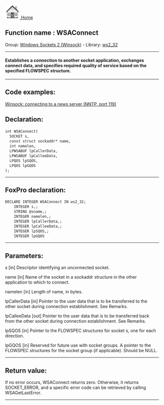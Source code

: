 [<img src="../../images/home.png"> Home ](https://github.com/VFPX/Win32API)  

## Function name : WSAConnect
Group: [Windows Sockets 2 (Winsock)](../../functions_group.md#Windows_Sockets_2_(Winsock))  -  Library: [ws2_32](../../libraries.md#ws2_32)  
***  


#### Establishes a connection to another socket application, exchanges connect data, and specifies required quality of service based on the specified FLOWSPEC structure.

***  


## Code examples:
[Winsock: connecting to a news server (NNTP, port 119)](../../samples/sample_389.md)  

## Declaration:
```foxpro  
int WSAConnect(
  SOCKET s,
  const struct sockaddr* name,
  int namelen,
  LPWSABUF lpCallerData,
  LPWSABUF lpCalleeData,
  LPQOS lpSQOS,
  LPQOS lpGQOS
);  
```  
***  


## FoxPro declaration:
```foxpro  
DECLARE INTEGER WSAConnect IN ws2_32;
	INTEGER s,;
	STRING @sname,;
	INTEGER namelen,;
	INTEGER lpCallerData,;
	INTEGER lpCalleeData,;
	INTEGER lpSQOS,;
	INTEGER lpGQOS  
```  
***  


## Parameters:
s 
[in] Descriptor identifying an unconnected socket. 

name 
[in] Name of the socket in a sockaddr structure in the other application to which to connect. 

namelen 
[in] Length of name, in bytes. 

lpCallerData 
[in] Pointer to the user data that is to be transferred to the other socket during connection establishment. See Remarks. 

lpCalleeData 
[out] Pointer to the user data that is to be transferred back from the other socket during connection establishment. See Remarks. 

lpSQOS 
[in] Pointer to the FLOWSPEC structures for socket s, one for each direction. 

lpGQOS 
[in] Reserved for future use with socket groups. A pointer to the FLOWSPEC structures for the socket group (if applicable). Should be NULL.   
***  


## Return value:
If no error occurs, WSAConnect returns zero. Otherwise, it returns SOCKET_ERROR, and a specific error code can be retrieved by calling WSAGetLastError.  
***  

